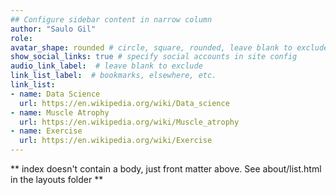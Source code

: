```yaml
---
## Configure sidebar content in narrow column
author: "Saulo Gil"
role: 
avatar_shape: rounded # circle, square, rounded, leave blank to exclude
show_social_links: true # specify social accounts in site config
audio_link_label:  # leave blank to exclude
link_list_label:  # bookmarks, elsewhere, etc.
link_list:
- name: Data Science
  url: https://en.wikipedia.org/wiki/Data_science
- name: Muscle Atrophy
  url: https://en.wikipedia.org/wiki/Muscle_atrophy
- name: Exercise 
  url: https://en.wikipedia.org/wiki/Exercise
---
```


** index doesn't contain a body, just front matter above.
See about/list.html in the layouts folder **

